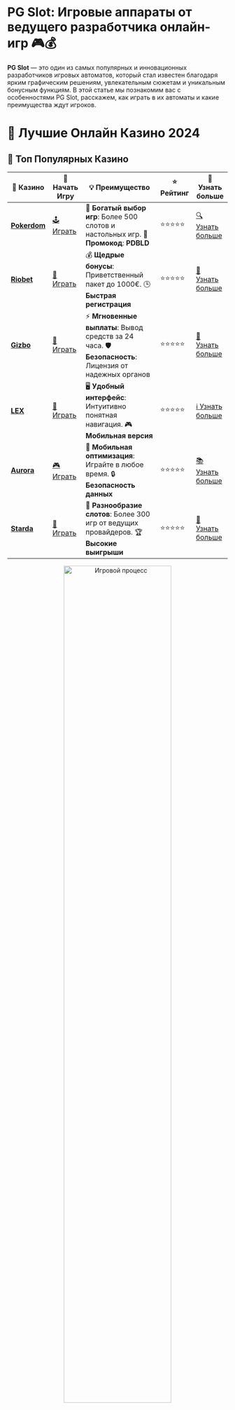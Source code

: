 # **PG Slot: Игровые аппараты от ведущего разработчика онлайн-игр 🎮💰**

**PG Slot** — это один из самых популярных и инновационных разработчиков игровых автоматов, который стал известен благодаря ярким графическим решениям, увлекательным сюжетам и уникальным бонусным функциям. В этой статье мы познакомим вас с особенностями PG Slot, расскажем, как играть в их автоматы и какие преимущества ждут игроков.

# 🎰 Лучшие Онлайн Казино 2024

## 🌟 Топ Популярных Казино

| 🎲 **Казино** | 🔗 **Начать Игру** | 💡 **Преимущество** | ⭐ **Рейтинг** | 🔗 **Узнать больше** |
|--------------|---------------------|---------------------|----------------|----------------------|
| [**Pokerdom**](https://brandplay.link/4k77v2yx) | [🕹️ Играть](https://brandplay.link/4k77v2yx) | 🎉 **Богатый выбор игр**: Более 500 слотов и настольных игр. 🎁 **Промокод**: **PDBLD** | ⭐⭐⭐⭐⭐ | [🔍 Узнать больше](https://brandplay.link/4k77v2yx) |
| [**Riobet**](https://brandplay.link/7xBLTPyj) | [🎰 Играть](https://brandplay.link/7xBLTPyj) | 💰 **Щедрые бонусы**: Приветственный пакет до 1000€. 🕒 **Быстрая регистрация** | ⭐⭐⭐⭐⭐ | [📖 Узнать больше](https://brandplay.link/7xBLTPyj) |
| [**Gizbo**](https://brandplay.link/bprXw4YV) | [🎲 Играть](https://brandplay.link/bprXw4YV) | ⚡ **Мгновенные выплаты**: Вывод средств за 24 часа. 🛡️ **Безопасность**: Лицензия от надежных органов | ⭐⭐⭐⭐⭐ | [📝 Узнать больше](https://brandplay.link/bprXw4YV) |
| [**LEX**](https://brandplay.link/zW4hdDFV) | [🤑 Играть](https://brandplay.link/zW4hdDFV) | 🖥️ **Удобный интерфейс**: Интуитивно понятная навигация. 🎮 **Мобильная версия** | ⭐⭐⭐⭐⭐ | [ℹ️ Узнать больше](https://brandplay.link/zW4hdDFV) |
| [**Aurora**](https://10trafic-stat2.com/click/668546556bcc6313411604bd/6766/13032/subaccount) | [🎮 Играть](https://10trafic-stat2.com/click/668546556bcc6313411604bd/6766/13032/subaccount) | 📱 **Мобильная оптимизация**: Играйте в любое время. 🔒 **Безопасность данных** | ⭐⭐⭐⭐⭐ | [📚 Узнать больше](https://10trafic-stat2.com/click/668546556bcc6313411604bd/6766/13032/subaccount) |
| [**Starda**](https://brandplay.link/fB7xwRFL) | [🎯 Играть](https://brandplay.link/fB7xwRFL) | 🎰 **Разнообразие слотов**: Более 300 игр от ведущих провайдеров. 🏆 **Высокие выигрыши** | ⭐⭐⭐⭐⭐ | [🔎 Узнать больше](https://brandplay.link/fB7xwRFL) |

<div align="center">
    <img src="https://i.pinimg.com/originals/87/9e/b9/879eb9354dd0699582408b68f2e253b2.gif" alt="Игровой процесс" width="70%">
</div>

## 💎 Лучшие Бонусы и Акции

| 🎲 **Казино** | 🔗 **Начать Игру** | 💡 **Преимущество** | ⭐ **Рейтинг** | 🔗 **Узнать больше** |
|--------------|---------------------|---------------------|----------------|----------------------|
| [**Kometa**](https://brandplay.link/8ZymQJV8) | [🎰 Играть](https://brandplay.link/8ZymQJV8) | 🎁 **Эксклюзивные бонусы**: Регулярные акции и промо. 🔄 **Программы лояльности** | ⭐⭐⭐⭐☆ | [🔍 Узнать больше](https://brandplay.link/8ZymQJV8) |
| [**R7**](https://brandplay.link/bMd3Yjsw) | [🕹️ Играть](https://brandplay.link/bMd3Yjsw) | 🕒 **Круглосуточная поддержка**: Всегда на связи. 💸 **Высокие лимиты** | ⭐⭐⭐⭐☆ | [📖 Узнать больше](https://brandplay.link/bMd3Yjsw) |
| [**7K**](https://brandplay.link/BvQyFShp) | [🎲 Играть](https://brandplay.link/BvQyFShp) | 🌟 **Эксклюзивные бонусы**: Только для VIP игроков. 🎉 **Сезонные акции** | ⭐⭐⭐⭐☆ | [📝 Узнать больше](https://brandplay.link/BvQyFShp) |
| [**Kent**](https://brandplay.link/Fv2WP3js) | [🤑 Играть](https://brandplay.link/Fv2WP3js) | 📈 **Высокий RTP**: Более 98%. 💼 **Профессиональная поддержка** | ⭐⭐⭐⭐☆ | [ℹ️ Узнать больше](https://brandplay.link/Fv2WP3js) |
| [**1Xslots**](https://brandplay.link/hSB1khtr) | [🎮 Играть](https://brandplay.link/hSB1khtr) | 🎉 **Множество акций**: Еженедельные бонусы и турниры. 🛡️ **Безопасность** | ⭐⭐⭐⭐☆ | [📚 Узнать больше](https://brandplay.link/hSB1khtr) |
| [**Gama**](https://brandplay.link/j6NMKsDz) | [🎯 Играть](https://brandplay.link/j6NMKsDz) | 🔍 **Интуитивный интерфейс**: Легкость использования. 🏅 **Престижные турниры** | ⭐⭐⭐⭐☆ | [🔎 Узнать больше](https://brandplay.link/j6NMKsDz) |

<div align="center">
    <img src="https://i.pinimg.com/originals/87/9e/b9/879eb9354dd0699582408b68f2e253b2.gif" alt="Игровой процесс" width="70%">
</div>

## 🚀 Быстрые Выигрыши и Поддержка

| 🎲 **Казино** | 🔗 **Начать Игру** | 💡 **Преимущество** | ⭐ **Рейтинг** | 🔗 **Узнать больше** |
|--------------|---------------------|---------------------|----------------|----------------------|
| [**Onion**](https://brandplay.link/zBGRVpQ9) | [🎰 Играть](https://brandplay.link/zBGRVpQ9) | 🤑 **Низкие ставки**: Идеально для начинающих. 🔄 **Быстрые выводы** | ⭐⭐⭐⭐☆ | [🔍 Узнать больше](https://brandplay.link/zBGRVpQ9) |
| [**Чемпион**](https://temon-gter.cfd/go/lRq?p80412p304504pcc44t17455) | [🕹️ Играть](https://temon-gter.cfd/go/lRq?p80412p304504pcc44t17455) | 🏅 **Лояльная программа**: Награды за активность. 🎁 **Ежемесячные бонусы** | ⭐⭐⭐⭐☆ | [📖 Узнать больше](https://temon-gter.cfd/go/lRq?p80412p304504pcc44t17455) |
| [**Vavada**](https://vavadapartner.pro/?promo=ea5c9275-6854-4505-94fc-95ab18221945-linkb2) | [🎲 Играть](https://vavadapartner.pro/?promo=ea5c9275-6854-4505-94fc-95ab18221945-linkb2) | 🚀 **Быстрая регистрация**: Начните играть мгновенно. 🔐 **Безопасные транзакции** | ⭐⭐⭐⭐☆ | [📝 Узнать больше](https://vavadapartner.pro/?promo=ea5c9275-6854-4505-94fc-95ab18221945-linkb2) |
| [**Friends**](https://gofriends.kim/linkb2) | [🤑 Играть](https://gofriends.kim/linkb2) | 🤝 **Социальные игры**: Играйте с друзьями. 🌐 **Мультиплатформенность** | ⭐⭐⭐⭐☆ | [ℹ️ Узнать больше](https://gofriends.kim/linkb2) |
| [**1WIN**](https://brandplay.link/smXVpBbG) | [🎮 Играть](https://brandplay.link/smXVpBbG) | 🏆 **Спортивные ставки**: Широкий выбор видов спорта. 💵 **Высокие коэффициенты** | ⭐⭐⭐⭐☆ | [📚 Узнать больше](https://brandplay.link/smXVpBbG) |
| [**Drip**](https://drp-ircp01.com/c07e6a3db) | [🎯 Играть](https://drp-ircp01.com/c07e6a3db) | 🌐 **Инновационные игры**: Новейшие игровые технологии. 🛡️ **Высокая безопасность** | ⭐⭐⭐⭐☆ | [🔎 Узнать больше](https://drp-ircp01.com/c07e6a3db) |
| [**JoyCasino**](https://rpc30.call2me.pro/?/ru/registration?apkpop=0&partner=p24970p3291217pc98f) | [🎰 Играть](https://rpc30.call2me.pro/?/ru/registration?apkpop=0&partner=p24970p3291217pc98f) | 🎁 **Приятные бонусы**: Ежедневные акции и подарки. 🕹️ **Разнообразие игр** | ⭐⭐⭐⭐☆ | [🔍 Узнать больше](https://rpc30.call2me.pro/?/ru/registration?apkpop=0&partner=p24970p3291217pc98f) |

<div align="center">
    <img src="https://i.pinimg.com/originals/87/9e/b9/879eb9354dd0699582408b68f2e253b2.gif" alt="Игровой процесс" width="70%">
</div>
---

✨ **Выбирайте лучшее казино для себя и наслаждайтесь игрой! Удачи!** ✨
![PG Slot](https://i.pinimg.com/originals/a9/29/6e/a9296ea1cf6a7c20a985e593451f0323.png)

## Что такое **PG Slot**? 🎰💡

**PG Slot** — это бренд, под которым выпускаются онлайн-слоты, разработанные компанией Pocket Games Soft. Эта компания зарекомендовала себя как создатель высококачественных и инновационных игровых аппаратов с оригинальной механикой и современными визуальными эффектами. Все игры PG Slot доступны для игры на мобильных устройствах, что делает их еще более привлекательными для пользователей.

PG Slot активно работает с множеством онлайн-казино, предоставляя игрокам возможность испытать свои силы в играх с разнообразными темами — от приключений и мифологии до фэнтези и древности.

## Как играть в **PG Slot**? 🎮📱

Играть в игровые автоматы **PG Slot** на реальные деньги очень просто. Вот несколько шагов, которые помогут вам начать:

### 1. **Выберите онлайн-казино** 🏅🌐
Для начала нужно выбрать лицензированное онлайн-казино, которое предлагает игры от **PG Slot**. Убедитесь, что казино имеет хорошую репутацию, предлагает безопасные способы ввода и вывода средств и поддерживает клиентскую службу.

### 2. **Создайте аккаунт** 📝🔒
Зарегистрируйтесь в выбранном казино, указав необходимые данные. Пройдите процедуру подтверждения и получите доступ к игровому процессу.

### 3. **Пополните депозит** 💳💰
Чтобы начать играть в **PG Slot** на реальные деньги, необходимо пополнить свой счет. Большинство казино предлагают удобные способы пополнения, такие как банковские карты, электронные кошельки и криптовалюты.

### 4. **Выберите слот от PG Slot** 🎰💎
После того как ваш аккаунт будет пополнен, выберите слот от **PG Slot**. Игры этого разработчика отличаются разнообразием тем и увлекательной механикой.

### 5. **Сделайте ставку и начинайте играть** 🎯🌀
Настройте размер ставки и запустите барабаны! Все выигрыши зависят от удачи и комбинаций, которые выпадут на экране.

## Особенности **игровых автоматов PG Slot** ✨🤑

### 1. **Уникальные темы и дизайны** 🎨🔥
Игры **PG Slot** отличаются удивительными визуальными эффектами и захватывающими темами. Будь то древнегреческие боги, мифические существа или фантастические приключения, каждая игра от PG Slot погружает в уникальную атмосферу.

### 2. **Мобильная совместимость** 📱💻
Все игры **PG Slot** идеально подходят для игры на мобильных устройствах. Вне зависимости от того, используете ли вы смартфон или планшет, вы можете наслаждаться качественной графикой и увлекательным игровым процессом.

### 3. **Высокий RTP (Return to Player)** 💸📊
Многие слоты от **PG Slot** предлагают высокий показатель RTP, что означает большую вероятность возврата денег игрокам в виде выигрышей. Это делает игровые аппараты еще более привлекательными для тех, кто ищет стабильные выигрыши.

### 4. **Бонусные функции и фриспины** 🎁🔮
В слотах PG Slot часто встречаются различные бонусные функции, такие как фриспины, множители и дополнительные символы, которые увеличивают шансы на крупный выигрыш.

## Почему стоит выбрать **PG Slot**? 🌟💥

### 1. **Качество и инновации** 🎮💡
PG Slot славится своим вниманием к деталям и стремлением к инновациям. Все игры разработаны с использованием новейших технологий, что гарантирует плавную графику, отличную анимацию и качественное звучание.

### 2. **Широкий выбор игр** 🎰💥
Среди игр **PG Slot** вы найдете как классические слоты, так и современные видеослоты с различными бонусами и уникальными механиками. Это позволяет каждому игроку найти игру по своему вкусу.

### 3. **Доступность на всех устройствах** 📱💻
Игры PG Slot отлично адаптируются под любые устройства, включая мобильные телефоны и планшеты. Это означает, что вы можете играть в свои любимые слоты в любое время и в любом месте.

## Как выбрать лучший слот от **PG Slot**? 🎯💎

### 1. **Оцените RTP** 📊📈
Перед тем как начать игру, ознакомьтесь с показателем RTP, который показывает, сколько из ваших ставок вернется вам в виде выигрышей. Чем выше RTP, тем больше шансов на получение прибыли.

### 2. **Читайте отзывы игроков** 📝⭐
Отзывы других игроков помогут вам узнать о лучших слотах от **PG Slot**. Это даст представление о частоте выигрышей и бонусных функциях, доступных в каждом слоте.

### 3. **Используйте бонусы и фриспины** 🎁🎉
Многие онлайн-казино предлагают бонусы за регистрацию и фриспины на слоты **PG Slot**. Эти бонусы могут помочь вам испытать удачу без риска потери своих средств.

## Заключение: **PG Slot** — идеальный выбор для игроков! 🎰💸

**PG Slot** — это разработчик, который стал фаворитом среди игроков благодаря своему качеству и инновациям. Их слоты предлагают невероятные графические решения, захватывающие бонусные функции и высокий RTP, что делает их отличным выбором для игры на реальные деньги. Присоединяйтесь к миллионам игроков по всему миру и погружайтесь в мир приключений с **PG Slot**! Удачи и больших выигрышей! 🎉💰
